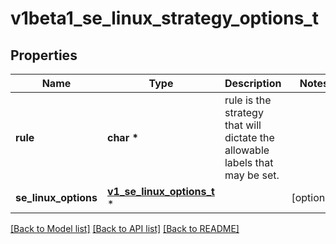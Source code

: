 # v1beta1_se_linux_strategy_options_t

## Properties
Name | Type | Description | Notes
------------ | ------------- | ------------- | -------------
**rule** | **char \*** | rule is the strategy that will dictate the allowable labels that may be set. | 
**se_linux_options** | [**v1_se_linux_options_t**](v1_se_linux_options.md) \* |  | [optional] 

[[Back to Model list]](../README.md#documentation-for-models) [[Back to API list]](../README.md#documentation-for-api-endpoints) [[Back to README]](../README.md)


